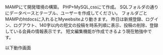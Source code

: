 # 
MAMPにて開発環境の構築。
PHP+MySQL,cssにて作成。
SQLフォルダの通りにデータベースとテーブル、ユーザーを作成してください。
フォルダごとMAMPのhtdocsに入れるとMywebsiteより動きます。
昨日は新規登録、ログイン、ログアウト、140字以内の短文の投稿を時系列順に表示、投稿の削除、登録している会員の情報表示です。
短文編集機能が作成できるよう現在勉強中です。

以下動作画面
